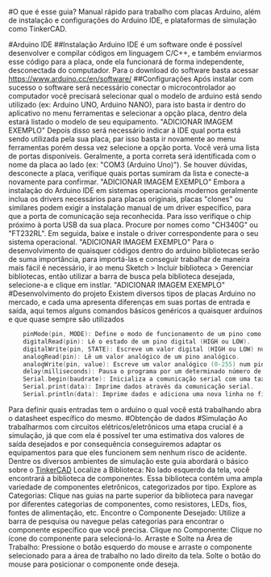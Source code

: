 #O que é esse guia?
Manual rápido para trabalho com placas Arduino, além de instalação e configurações do Arduino IDE, 
e plataformas de simulação como TinkerCAD.

#Arduino IDE
##Instalação
Arduino IDE é um software onde é possível desenvolver e 
compilar códigos em linguagem C/C++, e também enviarmos esse código para a
placa, onde ela funcionará de forma independente, desconectada do computador.
Para o download do software basta acessar <https://www.arduino.cc/en/software/>
##Configurações
Após instalar com sucesso o software será necessário conectar o microcontrolador ao computador você
precisará selecionar qual o modelo de arduino está sendo utilizado (ex: Arduino UNO, Arduino NANO), para isto
basta ir dentro do aplicativo no menu ferramentas e selecionar a opção placa, dentro dela estará listado o
modelo de seu equipamento.
"ADICIONAR IMAGEM EXEMPLO"
Depois disso será necessário indicar à IDE qual porta está sendo utilizada pela sua placa, par isso basta 
ir novamente ao menu ferramentas porém dessa vez selecione a opção porta. 
Você verá uma lista de portas disponíveis. Geralmente, a porta correta será identificada com o nome da
placa ao lado (ex: "COM3 (Arduino Uno)"). Se houver dúvidas, desconecte a placa, verifique quais portas 
sumiram da lista e conecte-a novamente para confirmar.
"ADICIONAR IMAGEM EXEMPLO"
Embora a instalação do Arduino IDE em sistemas operacionais modernos geralmente inclua os drivers 
necessários para placas originais, placas "clones" ou similares podem exigir a instalação manual de um
driver específico, para que a porta de comunicação seja reconhecida. Para isso
verifique o chip próximo à porta USB da sua placa. Procure por nomes como "CH340G" ou "FT232RL". 
Em seguida, baixe e instale o driver correspondente para o seu sistema operacional.
"ADICIONAR IMAGEM EXEMPLO"
Para o desenvolvimento de quaisquer códigos dentro do arduino bibliotecas serão de suma importância, 
para importá-las e conseguir trabalhar de maneira mais fácil é necessário, ir ao menu Sketch > Incluir 
biblioteca > Gerenciar bibliotecas, então utilizar a barra de busca pela biblioteca desejada, selecione-a e
clique em instlar.
"ADICIONAR IMAGEM EXEMPLO"
#Desenvolvimento do projeto 
Existem diversos tipos de placas Arduino no mercado, e cada uma 
apresenta diferenças em suas portas de entrada e saída, aqui temos alguns
comandos básicos genéricos a quaisquer arduinos e que quase sempre são utilizados 
```c
    pinMode(pin, MODE): Define o modo de funcionamento de um pino como entrada (INPUT) ou saída (OUTPUT).
    digitalRead(pin): Lê o estado de um pino digital (HIGH ou LOW). 
    digitalWrite(pin, STATE): Escreve um valor digital (HIGH ou LOW) num pino digital. 
    analogRead(pin): Lê um valor analógico de um pino analógico. 
    analogWrite(pin, value): Escreve um valor analógico (0-255) num pino PWM (Pulse Width Modulation). 
    delay(milliseconds): Pausa o programa por um determinado número de milissegundos. 
    Serial.begin(baudrate): Inicializa a comunicação serial com uma taxa de bits por segundo especificada. 
    Serial.print(data): Imprime dados através da comunicação serial. 
    Serial.println(data): Imprime dados e adiciona uma nova linha no final através da comunicação serial. 
```

Para definir quais entradas tem o arduino o qual você está trabalhando abra o 
datasheet específico do mesmo.
#Obtenção de dados
#Simulação
Ao trabalharmos com circuitos elétricos/eletrônicos uma etapa crucial é a simulação, já que com ela é possível
ter uma estimativa dos valores de saída desejados e por consequência conseguiremos adaptar os equipamentos
para que eles funcionem sem nenhum risco de acidente.
Dentre os diversos ambientes de simulação este guia abordará o básico sobre o [TinkerCAD](https://www.tinkercad.com)
Localize a Biblioteca: No lado esquerdo da tela, você encontrará a biblioteca de componentes. Essa biblioteca 
contém uma ampla variedade de componentes eletrônicos, categorizados por tipo.
Explore as Categorias: Clique nas guias na parte superior da biblioteca para navegar por diferentes 
categorias de componentes, como resistores, LEDs, fios, fontes de alimentação, etc.
Encontre o Componente Desejado: Utilize a barra de pesquisa ou navegue pelas categorias para encontrar o 
componente específico que você precisa.
Clique no Componente: Clique no ícone do componente para selecioná-lo.
Arraste e Solte na Área de Trabalho: Pressione o botão esquerdo do mouse e arraste o componente selecionado
para a área de trabalho no lado direito da tela. Solte o botão do mouse para posicionar o componente onde 
deseja.
#









